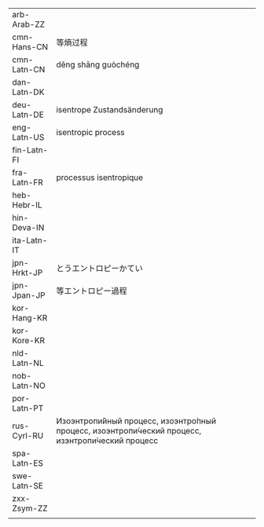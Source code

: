 | | | |
|-|-|-|
| arb-Arab-ZZ |  |  |
| cmn-Hans-CN | 等熵过程 |  |
| cmn-Latn-CN | děng shāng guòchéng |  |
| dan-Latn-DK |  |  |
| deu-Latn-DE | isentrope Zustandsänderung |  |
| eng-Latn-US | isentropic process |  |
| fin-Latn-FI |  |  |
| fra-Latn-FR | processus isentropique |  |
| heb-Hebr-IL |  |  |
| hin-Deva-IN |  |  |
| ita-Latn-IT |  |  |
| jpn-Hrkt-JP | とうエントロピーかてい |  |
| jpn-Jpan-JP | 等エントロピー過程 |  |
| kor-Hang-KR |  |  |
| kor-Kore-KR |  |  |
| nld-Latn-NL |  |  |
| nob-Latn-NO |  |  |
| por-Latn-PT |  |  |
| rus-Cyrl-RU | Изоэнтропи́йный процесс, изоэнтро́пный процесс, изоэнтропи́ческий процесс, изэнтропи́ческий процесс |  |
| spa-Latn-ES |  |  |
| swe-Latn-SE |  |  |
| zxx-Zsym-ZZ |  |  |
|  |  |  |
